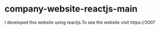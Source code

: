 # company-website-reactjs-main
I developed this website using reactjs.To see the website visit https://3007
